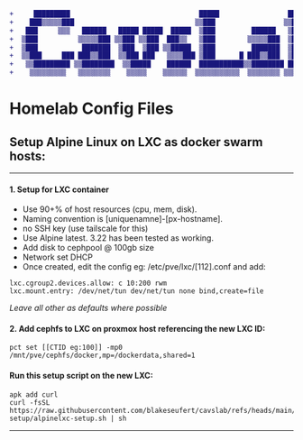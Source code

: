 ```diff
+     █████████                                █████                 █████      
+    ███▒▒▒▒▒███                              ▒▒███                 ▒▒███       
+   ███     ▒▒▒   ██████   █████ █████  █████  ▒███         ██████   ▒███████   
+  ▒███          ▒▒▒▒▒███ ▒▒███ ▒▒███  ███▒▒   ▒███        ▒▒▒▒▒███  ▒███▒▒███  
+  ▒███           ███████  ▒███  ▒███ ▒▒█████  ▒███         ███████  ▒███ ▒███  
+  ▒▒███     ███ ███▒▒███  ▒▒███ ███   ▒▒▒▒███ ▒███      █ ███▒▒███  ▒███ ▒███  
+   ▒▒█████████ ▒▒████████  ▒▒█████    ██████  ███████████▒▒████████ ████████   
+    ▒▒▒▒▒▒▒▒▒   ▒▒▒▒▒▒▒▒    ▒▒▒▒▒    ▒▒▒▒▒▒  ▒▒▒▒▒▒▒▒▒▒▒  ▒▒▒▒▒▒▒▒ ▒▒▒▒▒▒▒▒    
```

# Homelab Config Files

## Setup Alpine Linux on LXC as docker swarm hosts:
----

#### 1. Setup for LXC container  
- Use 90+% of host resources (cpu, mem, disk). 
- Naming convention is [uniquenamne]-[px-hostname].
- no SSH key (use tailscale for this)
- Use Alpine latest. 3.22 has been tested as working.
- Add disk to cephpool @ 100gb size
- Network set DHCP
- Once created, edit the config eg: /etc/pve/lxc/[112].conf and add:
```
lxc.cgroup2.devices.allow: c 10:200 rwm
lxc.mount.entry: /dev/net/tun dev/net/tun none bind,create=file
```
*Leave all other as defaults where possible*


#### 2. Add cephfs to LXC on proxmox host referencing the new LXC ID:
```
pct set [[CTID eg:100]] -mp0 /mnt/pve/cephfs/docker,mp=/dockerdata,shared=1

```
#### Run this setup script on the new LXC:

```
apk add curl
curl -fsSL https://raw.githubusercontent.com/blakeseufert/cavslab/refs/heads/main/alpinelxc-setup/alpinelxc-setup.sh | sh

```

----
